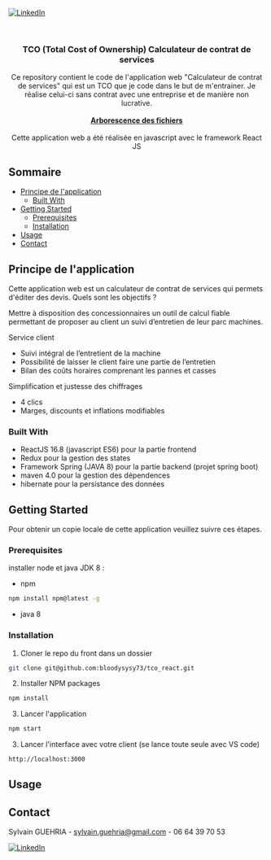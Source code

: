 
[![LinkedIn][linkedin-shield]][linkedin-url]



<!-- PROJECT LOGO -->
<br />
<p align="center">

  <h3 align="center">TCO (Total Cost of Ownership) Calculateur de contrat de services</h3>

  <p align="center">
    Ce repository contient le code de l'application web "Calculateur de contrat de services" qui est un TCO que je code dans le but de m'entrainer. Je réalise celui-ci sans contrat avec une entreprise et de manière non lucrative.
   <br />
    <br />
    <a href="https://github.com/bloodysysy73/tco_react"><strong>Arborescence des fichiers</strong></a>
    <br />
  
  <br />
  Cette application web a été réalisée en javascript avec le framework React JS 
    <br />
</p>



<!-- TABLE OF CONTENTS -->
## Sommaire

* [Principe de l'application](#principe-de-lapplication)
  * [Built With](#built-with)
* [Getting Started](#getting-started)
  * [Prerequisites](#prerequisites)
  * [Installation](#installation)
* [Usage](#usage)
* [Contact](#contact)



<!-- ABOUT THE PROJECT -->
## Principe de l'application

Cette application web est un calculateur de contrat de services qui permets d'éditer des devis.
Quels sont les objectifs ?

Mettre à disposition des concessionnaires un outil de calcul fiable permettant de
proposer au client un suivi d’entretien de leur parc machines.

Service client
- Suivi intégral de l’entretient de la machine
- Possibilité de laisser le client faire une partie de l’entretien
- Bilan des coûts horaires comprenant les pannes et casses

Simplification et justesse des chiffrages

- 4 clics
- Marges, discounts et inflations modifiables

### Built With

* []() ReactJS 16.8 (javascript ES6) pour la partie frontend
* []() Redux pour la gestion des states
* []() Framework Spring (JAVA 8) pour la partie backend (projet spring boot)
* []() maven 4.0 pour la gestion des dépendences 
* []() hibernate pour la persistance des données

<!-- GETTING STARTED -->
## Getting Started

Pour obtenir un copie locale de cette application veuillez suivre ces étapes. 

### Prerequisites

installer node et java JDK 8 :

* npm
```sh
npm install npm@latest -g
```
* java 8

### Installation
 
1. Cloner le repo du front dans un dossier
```sh
git clone git@github.com:bloodysysy73/tco_react.git
```
2. Installer NPM packages
```sh
npm install
```
3. Lancer l'application 
```sh
npm start
```
3. Lancer l'interface avec votre client (se lance toute seule avec VS code)
```sh
http://localhost:3000
```

<!-- USAGE EXAMPLES -->
## Usage


<!-- CONTACT -->
## Contact

Sylvain GUEHRIA   - sylvain.guehria@gmail.com - 06 64 39 70 53

[![LinkedIn][linkedin-shield]][linkedin-url]



<!-- MARKDOWN LINKS & IMAGES -->
<!-- https://www.markdownguide.org/basic-syntax/#reference-style-links -->
[linkedin-shield]: https://img.shields.io/badge/-LinkedIn-black.svg?style=flat-square&logo=linkedin&colorB=555
[linkedin-url]: https://www.linkedin.com/in/sylvain-guehria-ab9737134/


